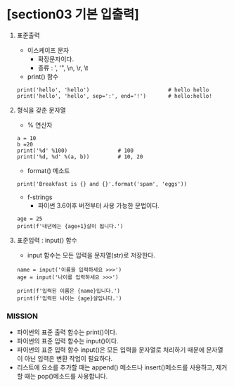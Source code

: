 # [section03 기본 입출력]

01. 표준출력
    - 이스케이프 문자
        - 확장문자이다.
        - 종류 : \', '", \n, \r, \t
    - print() 함수
    ```
    print('hello', 'hello')                         # hello hello
    print('hello', 'hello', sep=':', end='!')       # hello:hello!
    ```

02. 형식을 갖춘 문자열
    - % 연산자
    ```
    a = 10
    b =20
    print('%d' %100)                # 100
    print('%d, %d' %(a, b))         # 10, 20
    ```
    - format() 메소드
    ```
    print('Breakfast is {} and {}'.format('spam', 'eggs'))
    ```
    - f-strings
        - 파이썬 3.6이후 버전부터 사용 가능한 문법이다.
    ```
    age = 25
    print(f'내년에는 {age+1}살이 됩니다.')
    ```
    
03. 표준입력 : input() 함수
    - input 함수는 모든 입력을 문자열(str)로 저장한다.
    ```
    name = input('이름을 입력하세요 >>>')
    age = input('나이를 입력하세요 >>>')

    print(f'입력된 이름은 {name}입니다.')
    print(f'입력된 나이는 {age}살입니다.')
    ```

### MISSION ###
- 파이썬의 표준 출력 함수는 print()이다.
- 파이썬의 표준 입력 함수는 input()이다.
- 파이썬의 표준 입력 함수 input()은 모든 입력을 문자열로 처리하기 때문에 문자열이 아닌 입력은 변환 작업이 필요하다.
- 리스트에 요소를 추가할 때는 append() 메소드나 insert()메소드를 사용하고, 제거할 때는 pop()메소드를 사용합니다.
